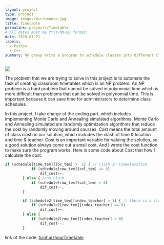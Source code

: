 ```yaml
---
layout: project
type: project
image: images/micromouse.jpg
title: Timetable
permalink: projects/Timetable
# All dates must be YYYY-MM-DD format!
date: 2020-01-21
labels:
  - Python
  - C++
summary: My group write a program to schedule classes into different classroom and time.
---
```


<div class="ui small rounded images">
  
  <img class="ui image" src="../images/micromouse-circuit.png">
</div>


The problem that we are trying to solve in this project is to automate the task of creating classroom timetables which is an NP problem. An NP problem is a hard problem that cannot be solved in polynomial time which is more difficult than problems that can be solved in polynomial time.  This is important because it can save time for administrators to determine class schedules.

In this project, I take charge of the coding part, which includes implementing Monte Carlo and Annealing simulated algorithms. Monte Carlo and Annealing simulated are randomly optimization algorithms that reduce the cost by randomly moving around courses. Cost means the total amount of class clash in our solution, which includes the clash of time & location and time & teacher. Cost is an important variable for valuing the solution, so a good solution always come out a small cost. And I wrote the cost function to make sure the program works.
Here is some code about Cost that how I calculate the cost:

```js
if (schedule[time_tem][loc_tem] >  1) { // clash in time&location
			if (schedule[row_tem][col_tem] == 0)
				dif_cost++;
		} else { //no clash
			if (schedule[row_tem][col_tem] > 0)
				dif_cost--;
		}

		if (schedule2[time_tem][index_teacher] > 1) { // there is a clash in time&teach
			if (schedule2[row_tem][index_teacher] == 0)
				dif_cost++;	
		} else {
			if (schedule2[row_tem][index_teacher] > 0) 
				dif_cost--;
		}
```
link of the code: <a href="https://github.com/tianhuizhou/Timetable"><i class="large github icon"></i>tianhuizhou/Timetable</a>



